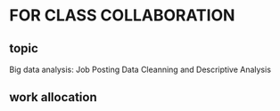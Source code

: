 # FOR CLASS COLLABORATION 

## topic
Big data analysis: Job Posting Data Cleanning and Descriptive Analysis

## work allocation
